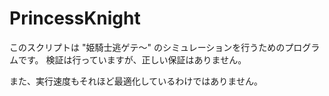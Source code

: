 PrincessKnight
==============

このスクリプトは "姫騎士逃ゲテ〜" のシミュレーションを行うためのプログラムです。
検証は行っていますが、正しい保証はありません。

また、実行速度もそれほど最適化しているわけではありません。



